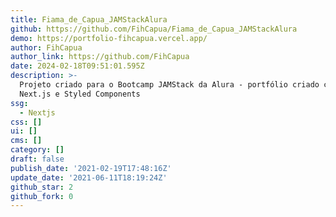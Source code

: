 ```yaml
---
title: Fiama_de_Capua_JAMStackAlura
github: https://github.com/FihCapua/Fiama_de_Capua_JAMStackAlura
demo: https://portfolio-fihcapua.vercel.app/
author: FihCapua
author_link: https://github.com/FihCapua
date: 2024-02-18T09:51:01.595Z
description: >-
  Projeto criado para o Bootcamp JAMStack da Alura - portfólio criado com React,
  Next.js e Styled Components
ssg:
  - Nextjs
css: []
ui: []
cms: []
category: []
draft: false
publish_date: '2021-02-19T17:48:16Z'
update_date: '2021-06-11T18:19:24Z'
github_star: 2
github_fork: 0
---
```


